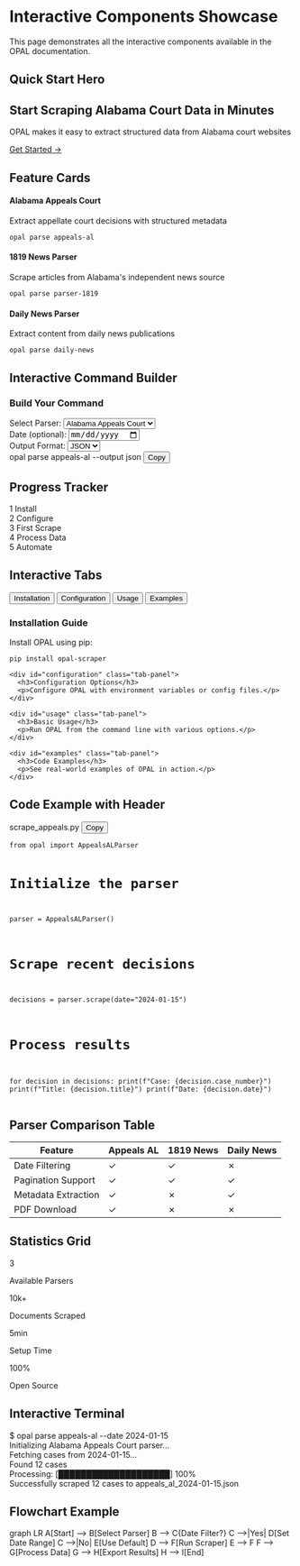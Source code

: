 # Interactive Components Showcase

This page demonstrates all the interactive components available in the OPAL documentation.

## Quick Start Hero

<div class="quick-start-hero">
  <h2>Start Scraping Alabama Court Data in Minutes</h2>
  <p>OPAL makes it easy to extract structured data from Alabama court websites</p>
  <a href="/getting-started/quick-start/" class="md-button">Get Started →</a>
</div>

## Feature Cards

<div class="feature-grid">
  <div class="feature-card">
    <h4>Alabama Appeals Court</h4>
    <p>Extract appellate court decisions with structured metadata</p>
    <code>opal parse appeals-al</code>
  </div>
  <div class="feature-card">
    <h4>1819 News Parser</h4>
    <p>Scrape articles from Alabama's independent news source</p>
    <code>opal parse parser-1819</code>
  </div>
  <div class="feature-card">
    <h4>Daily News Parser</h4>
    <p>Extract content from daily news publications</p>
    <code>opal parse daily-news</code>
  </div>
</div>

## Interactive Command Builder

<div class="command-builder">
  <h3>Build Your Command</h3>
  
  <div class="command-option">
    <label for="parser-select">Select Parser:</label>
    <select id="parser-select">
      <option value="appeals-al">Alabama Appeals Court</option>
      <option value="parser-1819">1819 News</option>
      <option value="daily-news">Daily News</option>
    </select>
  </div>
  
  <div class="command-option">
    <label for="date-input">Date (optional):</label>
    <input type="date" id="date-input" />
  </div>
  
  <div class="command-option">
    <label for="output-format">Output Format:</label>
    <select id="output-format">
      <option value="json">JSON</option>
      <option value="csv">CSV</option>
      <option value="xml">XML</option>
    </select>
  </div>
  
  <div class="command-output">
    <span id="generated-command">opal parse appeals-al --output json</span>
    <button class="copy-button" onclick="copyCommand()">Copy</button>
  </div>
</div>

## Progress Tracker

<div class="progress-tracker">
  <div class="progress-step completed">
    <span>1</span>
    <span class="progress-step-label">Install</span>
  </div>
  <div class="progress-step completed">
    <span>2</span>
    <span class="progress-step-label">Configure</span>
  </div>
  <div class="progress-step active">
    <span>3</span>
    <span class="progress-step-label">First Scrape</span>
  </div>
  <div class="progress-step">
    <span>4</span>
    <span class="progress-step-label">Process Data</span>
  </div>
  <div class="progress-step">
    <span>5</span>
    <span class="progress-step-label">Automate</span>
  </div>
</div>

## Interactive Tabs

<div class="tab-container">
  <div class="tab-buttons">
    <button class="tab-button active" onclick="showTab('installation')">Installation</button>
    <button class="tab-button" onclick="showTab('configuration')">Configuration</button>
    <button class="tab-button" onclick="showTab('usage')">Usage</button>
    <button class="tab-button" onclick="showTab('examples')">Examples</button>
  </div>
  
  <div class="tab-content">
    <div id="installation" class="tab-panel active">
      <h3>Installation Guide</h3>
      <p>Install OPAL using pip:</p>
      <pre><code>pip install opal-scraper</code></pre>
    </div>
    
    <div id="configuration" class="tab-panel">
      <h3>Configuration Options</h3>
      <p>Configure OPAL with environment variables or config files.</p>
    </div>
    
    <div id="usage" class="tab-panel">
      <h3>Basic Usage</h3>
      <p>Run OPAL from the command line with various options.</p>
    </div>
    
    <div id="examples" class="tab-panel">
      <h3>Code Examples</h3>
      <p>See real-world examples of OPAL in action.</p>
    </div>
  </div>
</div>

## Code Example with Header

<div class="code-example">
  <div class="code-example-header">
    <span class="filename">scrape_appeals.py</span>
    <button class="copy-button">Copy</button>
  </div>
  <div class="code-example-content">
    <pre><code class="language-python">from opal import AppealsALParser

# Initialize the parser
parser = AppealsALParser()

# Scrape recent decisions
decisions = parser.scrape(date="2024-01-15")

# Process results
for decision in decisions:
    print(f"Case: {decision.case_number}")
    print(f"Title: {decision.title}")
    print(f"Date: {decision.date}")
</code></pre>
  </div>
</div>

## Parser Comparison Table

<div class="parser-comparison">
  <table>
    <thead>
      <tr>
        <th>Feature</th>
        <th>Appeals AL</th>
        <th>1819 News</th>
        <th>Daily News</th>
      </tr>
    </thead>
    <tbody>
      <tr>
        <td>Date Filtering</td>
        <td class="check">✓</td>
        <td class="check">✓</td>
        <td class="cross">✗</td>
      </tr>
      <tr>
        <td>Pagination Support</td>
        <td class="check">✓</td>
        <td class="check">✓</td>
        <td class="check">✓</td>
      </tr>
      <tr>
        <td>Metadata Extraction</td>
        <td class="check">✓</td>
        <td class="cross">✗</td>
        <td class="check">✓</td>
      </tr>
      <tr>
        <td>PDF Download</td>
        <td class="check">✓</td>
        <td class="cross">✗</td>
        <td class="cross">✗</td>
      </tr>
    </tbody>
  </table>
</div>

## Statistics Grid

<div class="stats-grid">
  <div class="stat-card">
    <p class="stat-number">3</p>
    <p class="stat-label">Available Parsers</p>
  </div>
  <div class="stat-card">
    <p class="stat-number">10k+</p>
    <p class="stat-label">Documents Scraped</p>
  </div>
  <div class="stat-card">
    <p class="stat-number">5min</p>
    <p class="stat-label">Setup Time</p>
  </div>
  <div class="stat-card">
    <p class="stat-number">100%</p>
    <p class="stat-label">Open Source</p>
  </div>
</div>

## Interactive Terminal

<div class="terminal-window">
  <div class="terminal-header">
    <div class="terminal-dot red"></div>
    <div class="terminal-dot yellow"></div>
    <div class="terminal-dot green"></div>
  </div>
  <div class="terminal-body">
    <div>
      <span class="terminal-prompt">$</span>
      <span class="terminal-command">opal parse appeals-al --date 2024-01-15</span>
    </div>
    <div class="terminal-output">
      Initializing Alabama Appeals Court parser...<br>
      Fetching cases from 2024-01-15...<br>
      Found 12 cases<br>
      Processing: [████████████████████] 100%<br>
      Successfully scraped 12 cases to appeals_al_2024-01-15.json
    </div>
  </div>
</div>

## Flowchart Example

<div class="flowchart-container">
  <div class="mermaid">
    graph LR
      A[Start] --> B[Select Parser]
      B --> C{Date Filter?}
      C -->|Yes| D[Set Date Range]
      C -->|No| E[Use Default]
      D --> F[Run Scraper]
      E --> F
      F --> G[Process Data]
      G --> H[Export Results]
      H --> I[End]
  </div>
</div>

<script>
// Command Builder Logic
document.getElementById('parser-select').addEventListener('change', updateCommand);
document.getElementById('date-input').addEventListener('change', updateCommand);
document.getElementById('output-format').addEventListener('change', updateCommand);

function updateCommand() {
  const parser = document.getElementById('parser-select').value;
  const date = document.getElementById('date-input').value;
  const format = document.getElementById('output-format').value;
  
  let command = `opal parse ${parser}`;
  if (date) command += ` --date ${date}`;
  command += ` --output ${format}`;
  
  document.getElementById('generated-command').textContent = command;
}

function copyCommand() {
  const command = document.getElementById('generated-command').textContent;
  navigator.clipboard.writeText(command);
  
  const button = event.target;
  button.textContent = 'Copied!';
  button.classList.add('copied');
  
  setTimeout(() => {
    button.textContent = 'Copy';
    button.classList.remove('copied');
  }, 2000);
}

// Tab Logic
function showTab(tabName) {
  // Hide all panels
  document.querySelectorAll('.tab-panel').forEach(panel => {
    panel.classList.remove('active');
  });
  
  // Remove active from all buttons
  document.querySelectorAll('.tab-button').forEach(button => {
    button.classList.remove('active');
  });
  
  // Show selected panel
  document.getElementById(tabName).classList.add('active');
  
  // Mark button as active
  event.target.classList.add('active');
}

// Copy button for code examples
document.querySelectorAll('.code-example .copy-button').forEach(button => {
  button.addEventListener('click', function() {
    const codeBlock = this.closest('.code-example').querySelector('code');
    navigator.clipboard.writeText(codeBlock.textContent);
    
    this.textContent = 'Copied!';
    this.classList.add('copied');
    
    setTimeout(() => {
      this.textContent = 'Copy';
      this.classList.remove('copied');
    }, 2000);
  });
});
</script>